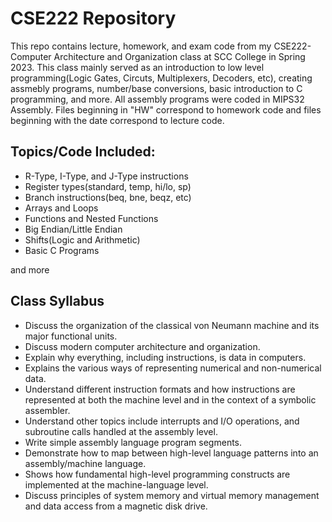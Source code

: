 
# CSE222 Repository

This repo contains lecture, homework, and exam code from my CSE222-Computer Architecture and Organization class at SCC College in Spring 2023. This class mainly served as an introduction to low level programming(Logic Gates, Circuts, Multiplexers, Decoders, etc), creating assmebly programs, number/base conversions, basic introduction to C programming, and more. All assembly programs were coded in MIPS32 Assembly. Files beginning in "HW" correspond to homework code and files beginning with the date correspond to lecture code.


## Topics/Code Included:

* R-Type, I-Type, and J-Type instructions
* Register types(standard, temp, hi/lo, sp)
* Branch instructions(beq, bne, beqz, etc)
* Arrays and Loops
* Functions and Nested Functions
* Big Endian/Little Endian
* Shifts(Logic and Arithmetic)
* Basic C Programs
    
and more








## Class Syllabus

* Discuss the organization of the classical von Neumann machine and its major functional units.
* Discuss modern computer architecture and organization.
* Explain why everything, including instructions, is data in computers.
* Explains the various ways of representing numerical and non-numerical data.
* Understand different instruction formats and how instructions are represented at both the machine level and in the context of a symbolic assembler.
* Understand other topics include interrupts and I/O operations, and subroutine calls handled at the assembly level.
* Write simple assembly language program segments.
* Demonstrate how to map between high-level language patterns into an assembly/machine language.
* Shows how fundamental high-level programming constructs are implemented at the machine-language level.
* Discuss principles of system memory and virtual memory management and data access from a magnetic disk drive.
